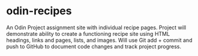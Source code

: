 # odin-recipes
An Odin Project assignment site with individual recipe pages. Project will demonstrate ability to create a functioning recipe site using HTML headings, links and pages, lists, and images. Will use Git add + commit and push to GitHub to document code changes and track project progress.